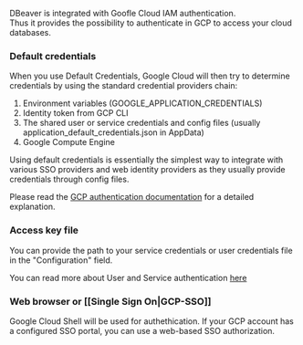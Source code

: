 DBeaver is integrated with Goofle Cloud IAM authentication.  
Thus it provides the possibility to authenticate in GCP to access your cloud databases. 

### Default credentials

When you use Default Credentials, Google Cloud will then try to determine credentials by using the standard credential providers chain:

1. Environment variables (GOOGLE_APPLICATION_CREDENTIALS)
1. Identity token from GCP CLI
1. The shared user or service credentials and config files (usually application_default_credentials.json in AppData)
1. Google Compute Engine

Using default credentials is essentially the simplest way to integrate with various SSO providers and web identity providers as they usually provide credentials through config files.

Please read the [GCP authentication documentation](https://cloud.google.com/docs/authentication) for a detailed explanation.  

### Access key file

You can provide the path to your service credentials or user credentials file in the "Configuration" field.

You can read more about User and Service authentication [here](https://cloud.google.com/docs/authentication#principals)

### Web browser or [[Single Sign On|GCP-SSO]]

Google Cloud Shell will be used for authethication.
If your GCP account has a configured SSO portal, you can use a web-based SSO authorization.